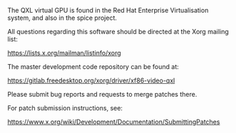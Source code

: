 The QXL virtual GPU is found in the Red Hat Enterprise
Virtualisation system, and also in the spice project.

All questions regarding this software should be directed at the
Xorg mailing list:

  https://lists.x.org/mailman/listinfo/xorg

The master development code repository can be found at:

  https://gitlab.freedesktop.org/xorg/driver/xf86-video-qxl

Please submit bug reports and requests to merge patches there.

For patch submission instructions, see:

  https://www.x.org/wiki/Development/Documentation/SubmittingPatches
